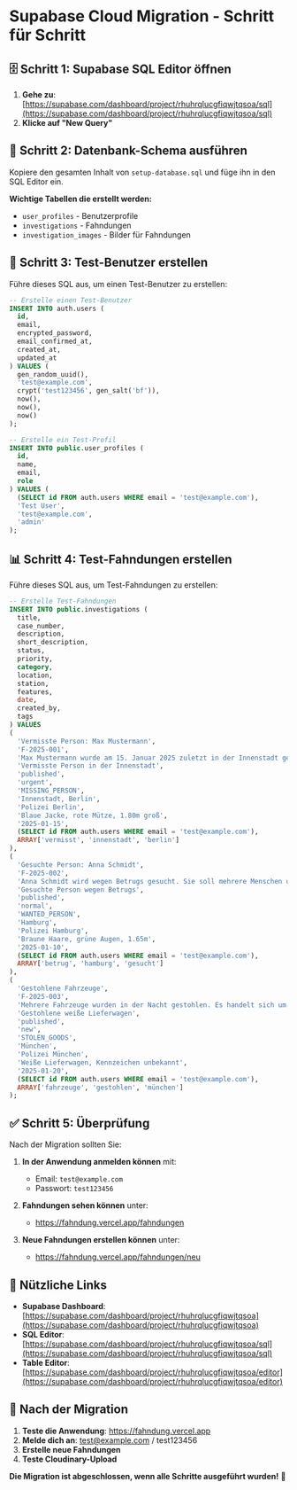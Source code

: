 # Supabase Cloud Migration - Schritt für Schritt

## 🗄️ **Schritt 1: Supabase SQL Editor öffnen**

1. **Gehe zu**: [https://supabase.com/dashboard/project/rhuhrqlucgfiqwjtqsoa/sql](https://supabase.com/dashboard/project/rhuhrqlucgfiqwjtqsoa/sql)
2. **Klicke auf "New Query"**

## 📝 **Schritt 2: Datenbank-Schema ausführen**

Kopiere den gesamten Inhalt von `setup-database.sql` und füge ihn in den SQL Editor ein.

**Wichtige Tabellen die erstellt werden:**

- `user_profiles` - Benutzerprofile
- `investigations` - Fahndungen
- `investigation_images` - Bilder für Fahndungen

## 🔐 **Schritt 3: Test-Benutzer erstellen**

Führe dieses SQL aus, um einen Test-Benutzer zu erstellen:

```sql
-- Erstelle einen Test-Benutzer
INSERT INTO auth.users (
  id,
  email,
  encrypted_password,
  email_confirmed_at,
  created_at,
  updated_at
) VALUES (
  gen_random_uuid(),
  'test@example.com',
  crypt('test123456', gen_salt('bf')),
  now(),
  now(),
  now()
);

-- Erstelle ein Test-Profil
INSERT INTO public.user_profiles (
  id,
  name,
  email,
  role
) VALUES (
  (SELECT id FROM auth.users WHERE email = 'test@example.com'),
  'Test User',
  'test@example.com',
  'admin'
);
```

## 📊 **Schritt 4: Test-Fahndungen erstellen**

Führe dieses SQL aus, um Test-Fahndungen zu erstellen:

```sql
-- Erstelle Test-Fahndungen
INSERT INTO public.investigations (
  title,
  case_number,
  description,
  short_description,
  status,
  priority,
  category,
  location,
  station,
  features,
  date,
  created_by,
  tags
) VALUES
(
  'Vermisste Person: Max Mustermann',
  'F-2025-001',
  'Max Mustermann wurde am 15. Januar 2025 zuletzt in der Innenstadt gesehen. Er trägt eine blaue Jacke und eine rote Mütze.',
  'Vermisste Person in der Innenstadt',
  'published',
  'urgent',
  'MISSING_PERSON',
  'Innenstadt, Berlin',
  'Polizei Berlin',
  'Blaue Jacke, rote Mütze, 1.80m groß',
  '2025-01-15',
  (SELECT id FROM auth.users WHERE email = 'test@example.com'),
  ARRAY['vermisst', 'innenstadt', 'berlin']
),
(
  'Gesuchte Person: Anna Schmidt',
  'F-2025-002',
  'Anna Schmidt wird wegen Betrugs gesucht. Sie soll mehrere Menschen um Geld betrogen haben.',
  'Gesuchte Person wegen Betrugs',
  'published',
  'normal',
  'WANTED_PERSON',
  'Hamburg',
  'Polizei Hamburg',
  'Braune Haare, grüne Augen, 1.65m',
  '2025-01-10',
  (SELECT id FROM auth.users WHERE email = 'test@example.com'),
  ARRAY['betrug', 'hamburg', 'gesucht']
),
(
  'Gestohlene Fahrzeuge',
  'F-2025-003',
  'Mehrere Fahrzeuge wurden in der Nacht gestohlen. Es handelt sich um weiße Lieferwagen.',
  'Gestohlene weiße Lieferwagen',
  'published',
  'new',
  'STOLEN_GOODS',
  'München',
  'Polizei München',
  'Weiße Lieferwagen, Kennzeichen unbekannt',
  '2025-01-20',
  (SELECT id FROM auth.users WHERE email = 'test@example.com'),
  ARRAY['fahrzeuge', 'gestohlen', 'münchen']
);
```

## ✅ **Schritt 5: Überprüfung**

Nach der Migration sollten Sie:

1. **In der Anwendung anmelden können** mit:
   - Email: `test@example.com`
   - Passwort: `test123456`

2. **Fahndungen sehen können** unter:
   - https://fahndung.vercel.app/fahndungen

3. **Neue Fahndungen erstellen können** unter:
   - https://fahndung.vercel.app/fahndungen/neu

## 🔗 **Nützliche Links**

- **Supabase Dashboard**: [https://supabase.com/dashboard/project/rhuhrqlucgfiqwjtqsoa](https://supabase.com/dashboard/project/rhuhrqlucgfiqwjtqsoa)
- **SQL Editor**: [https://supabase.com/dashboard/project/rhuhrqlucgfiqwjtqsoa/sql](https://supabase.com/dashboard/project/rhuhrqlucgfiqwjtqsoa/sql)
- **Table Editor**: [https://supabase.com/dashboard/project/rhuhrqlucgfiqwjtqsoa/editor](https://supabase.com/dashboard/project/rhuhrqlucgfiqwjtqsoa/editor)

## 🚀 **Nach der Migration**

1. **Teste die Anwendung**: https://fahndung.vercel.app
2. **Melde dich an**: test@example.com / test123456
3. **Erstelle neue Fahndungen**
4. **Teste Cloudinary-Upload**

**Die Migration ist abgeschlossen, wenn alle Schritte ausgeführt wurden!** 🎉
